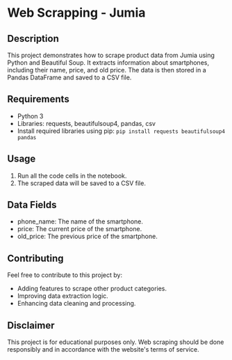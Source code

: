 # Web Scrapping - Jumia

## Description

This project demonstrates how to scrape product data from Jumia using Python and Beautiful Soup. It extracts information about smartphones, including their name, price, and old price. The data is then stored in a Pandas DataFrame and saved to a CSV file.

## Requirements

- Python 3
- Libraries: requests, beautifulsoup4, pandas, csv
- Install required libraries using pip: `pip install requests beautifulsoup4 pandas`

## Usage

1. Run all the code cells in the notebook.
2. The scraped data will be saved to a CSV file.

## Data Fields

- phone_name: The name of the smartphone.
- price: The current price of the smartphone.
- old_price: The previous price of the smartphone.


## Contributing

Feel free to contribute to this project by:

- Adding features to scrape other product categories.
- Improving data extraction logic.
- Enhancing data cleaning and processing.

## Disclaimer

This project is for educational purposes only. Web scraping should be done responsibly and in accordance with the website's terms of service.
